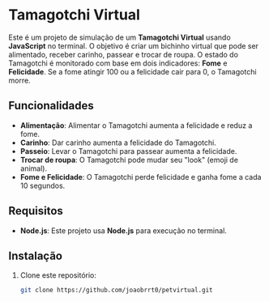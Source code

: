 # Tamagotchi Virtual

Este é um projeto de simulação de um **Tamagotchi Virtual** usando **JavaScript** no terminal. O objetivo é criar um bichinho virtual que pode ser alimentado, receber carinho, passear e trocar de roupa. O estado do Tamagotchi é monitorado com base em dois indicadores: **Fome** e **Felicidade**. Se a fome atingir 100 ou a felicidade cair para 0, o Tamagotchi morre.

## Funcionalidades

- **Alimentação**: Alimentar o Tamagotchi aumenta a felicidade e reduz a fome.
- **Carinho**: Dar carinho aumenta a felicidade do Tamagotchi.
- **Passeio**: Levar o Tamagotchi para passear aumenta a felicidade.
- **Trocar de roupa**: O Tamagotchi pode mudar seu "look" (emoji de animal).
- **Fome e Felicidade**: O Tamagotchi perde felicidade e ganha fome a cada 10 segundos.

## Requisitos

- **Node.js**: Este projeto usa **Node.js** para execução no terminal.

## Instalação

1. Clone este repositório:

   ```bash
   git clone https://github.com/joaobrrt0/petvirtual.git
